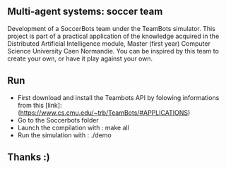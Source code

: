 ## Multi-agent systems: soccer team
Development of a SoccerBots team under the TeamBots simulator. This project is part of a practical application of the knowledge acquired in the Distributed Artificial Intelligence module, Master (first year) Computer Science University Caen Normandie.
You can be inspired by this team to create your own, or have it play against your own.

## Run
- First download and install the Teambots API by folowing informations from this [link]:(https://www.cs.cmu.edu/~trb/TeamBots/#APPLICATIONS)
- Go to the Soccerbots folder
- Launch the compilation with : make all
- Run the simulation with : ./demo

## Thanks :)
